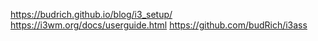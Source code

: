 https://budrich.github.io/blog/i3_setup/
https://i3wm.org/docs/userguide.html
https://github.com/budRich/i3ass
